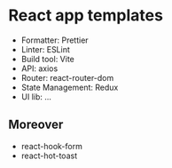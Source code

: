 # React app templates

- Formatter: Prettier
- Linter: ESLint
- Build tool: Vite
- API: axios
- Router: react-router-dom
- State Management: Redux
- UI lib: ...

## Moreover

- react-hook-form
- react-hot-toast

